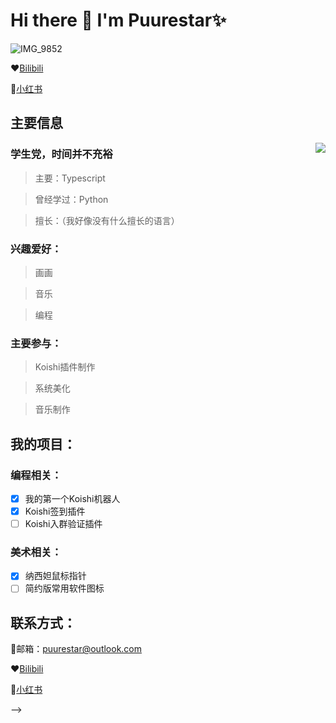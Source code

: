 # Hi there 👋 I'm Puurestar✨

![IMG_9852](https://github.com/Puurestar/Puurestar/assets/105161692/a55ab647-d540-43b2-bc52-8876adc7cbe8)

❤️[Bilibili](https://b23.tv/8at6ycs)

🧡[小红书](https://www.xiaohongshu.com/user/profile/63fb51a00000000029016507?xhsshare=CopyLink&appuid=63fb51a00000000029016507&apptime=1710652955)

## 主要信息

<img align="right" src="https://api.githubtrends.io/user/svg/Puurestar/repos?time_range=one_year&group=other&loc_metric=changed&theme=ferns" />

### 学生党，时间并不充裕

 > 主要：Typescript

 > 曾经学过：Python

 > 擅长：（我好像没有什么擅长的语言）

### 兴趣爱好：

 > 画画

 > 音乐

 > 编程

### 主要参与：

 > Koishi插件制作

 > 系统美化

 > 音乐制作

## 我的项目：

### 编程相关：
- [x] 我的第一个Koishi机器人
- [x] Koishi签到插件
- [ ] Koishi入群验证插件
### 美术相关：
- [x] 纳西妲鼠标指针
- [ ] 简约版常用软件图标

## 联系方式：

📮邮箱：[puurestar@outlook.com](puurestar@outlook.com)

❤️[Bilibili](https://b23.tv/8at6ycs)

🧡[小红书](https://www.xiaohongshu.com/user/profile/63fb51a00000000029016507?xhsshare=CopyLink&appuid=63fb51a00000000029016507&apptime=1710652955)

-->
